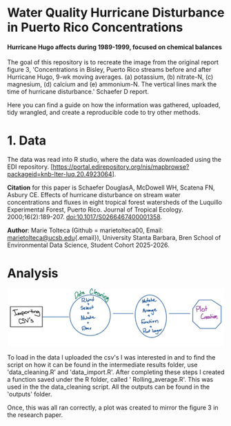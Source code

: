 # Water Quality Hurricane Disturbance in Puerto Rico Concentrations

#### Hurricane Hugo affects during 1989-1999, focused on chemical balances

The goal of this repository is to recreate the image from the original report figure 3, 'Concentrations in Bisley, Puerto Rico streams before and after Hurricane Hugo, 9-wk moving averages. (a) potassium, (b) nitrate-N, (c) magnesium, (d) calcium and (e) ammonium-N. The vertical lines mark the time of hurricane disturbance.' Schaefer D report.

Here you can find a guide on how the information was gathered, uploaded, tidy wrangled, and create a reproducible code to try other methods.

# 1. Data

The data was read into R studio, where the data was downloaded using the EDI repository. [<https://portal.edirepository.org/nis/mapbrowse?packageid=knb-lter-luq.20.4923064>].

**Citation** for this paper is Schaefer DouglasA, McDowell WH, Scatena FN, Asbury CE. Effects of hurricane disturbance on stream water concentrations and fluxes in eight tropical forest watersheds of the Luquillo Experimental Forest, Puerto Rico. Journal of Tropical Ecology. 2000;16(2):189-207. <doi:10.1017/S0266467400001358>.

**Author**: Marie Tolteca (Github = marietolteca00, Email: [marietolteca\@ucsb.edu](mailto:marietolteca@ucsb.edu){.email}), University Stanta Barbara, Bren School of Environmental Data Science, Student Cohort 2025-2026.

# Analysis

![Flowchart- Thought Process](IMG_0204.jpg)

To load in the data I uploaded the csv's I was interested in and to find the script on how it can be found in the intermediate results folder, use 'data_cleaning.R' and 'data_import.R'. After completing these steps I created a function saved under the R folder, called ' Rolling_average.R'. This was used in the the data_cleaning script. All the outputs can be found in the 'outputs' folder.

Once, this was all ran correctly, a plot was created to mirror the figure 3 in the research paper.
